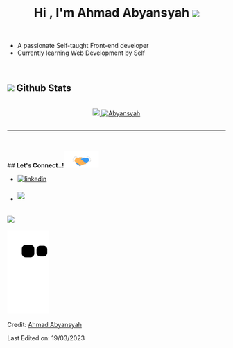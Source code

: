 <h1 align="center"><b>Hi , I'm Ahmad Abyansyah </b><img src="https://media.giphy.com/media/hvRJCLFzcasrR4ia7z/giphy.gif" width="35"></h1>

<br>

- A passionate Self-taught Front-end developer
- Currently learning Web Development by Self

<br>

## <img src="https://media.giphy.com/media/iY8CRBdQXODJSCERIr/giphy.gif" width="35"><b> Github Stats </b>

<br>
<div align="center">

<a href="https://github.com/Abyansyah/">
  <img src="https://github-readme-stats.vercel.app/api?username=Abyansyah&include_all_commits=true&count_private=true&show_icons=true&line_height=20&title_color=7A7ADB&icon_color=2234AE&text_color=D3D3D3&bg_color=0,000000,130F40" width="450"/>
  <img src="https://github-readme-stats.vercel.app/api/top-langs?username=Abyansyah&show_icons=true&locale=en&layout=compact&line_height=20&title_color=7A7ADB&icon_color=2234AE&text_color=D3D3D3&bg_color=0,000000,130F40" width="375"  alt="Abyansyah"/>

</a>
</div>

<br>

---

<br>
<br>
## <b> Let's Connect..!</b><img src="https://github.com/0xAbdulKhalid/0xAbdulKhalid/raw/main/assets/mdImages/handshake.gif" width ="80">

<br>
<div align='left'>

<ul>

<li>
<a href="https://www.linkedin.com/in/ahmad-abyansyah-136593231/" target="_blank">
<img src="https://img.shields.io/badge/linkedin:  ahmad_abyansyah-%2300acee.svg?color=405DE6&style=for-the-badge&logo=linkedin&logoColor=white" alt=linkedin style="margin-bottom: 5px;"/>
</a>
</li>

<br>

<li>
<a href="mailto:ahmadaby66@gmail.com" target="_blank">
<img src="https://img.shields.io/badge/gmail:  ahmad_abyansyah-%23EA4335.svg?style=for-the-badge&logo=gmail&logoColor=white" t=mail style="margin-bottom: 5px;" />
</a>
</li>
	
</ul>
</div>

<br>
<img src="https://user-images.githubusercontent.com/73097560/115834477-dbab4500-a447-11eb-908a-139a6edaec5c.gif">
<br>

<div align='center'>
</div>

 ![Snake animation](https://github.com/Abyansyah/Abyansyah/blob/output/github-contribution-grid-snake.svg)

Credit: [Ahmad Abyansyah](https://github.com/Abyansyah)

Last Edited on: 19/03/2023
